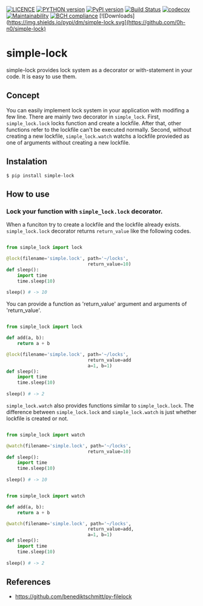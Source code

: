 [![LICENCE](https://img.shields.io/badge/LICENCE-MIT-brightgreen.svg)](https://github.com/0h-n0/simple-lock)
[![PYTHON version](https://img.shields.io/badge/python-3.5,3.6-blue.svg)](https://github.com/0h-n0/simple-lock)
[![PyPI version](https://img.shields.io/pypi/v/simple-lock.svg)](https://badge.fury.io/py/simple-lock)
[![Build Status](https://travis-ci.org/0h-n0/simple-lock.svg?branch=master)](https://travis-ci.org/0h-n0/simple-lock)
[![codecov](https://codecov.io/gh/0h-n0/simple-lock/branch/master/graph/badge.svg)](https://codecov.io/gh/0h-n0/simple-lock)
[![Maintainability](https://api.codeclimate.com/v1/badges/9a8b4b39d3673ccb6db6/maintainability)](https://codeclimate.com/github/0h-n0/simple-lock/maintainability)
[![BCH compliance](https://bettercodehub.com/edge/badge/0h-n0/simple-lock?branch=master)](https://bettercodehub.com/)
[![Downloads](https://img.shields.io/pypi/dm/simple-lock.svg](https://github.com/0h-n0/simple-lock)


# simple-lock

simple-lock provides lock system as a decorator or with-statement in your code. It is easy to use them.

## Concept

You can easily implement lock system in your application with modifing a few line. There are mainly two decorator in `simple_lock`. First, `simple_lock.lock` locks function and create a lockfile. After that, other functions refer to the lockfile can't be executed normally. Second, without creating a new lockfile, `simple_lock.watch` watchs a lockfile provieded as one of arguments without creating a new lockfile. 

## Instalation

```shell
$ pip install simple-lock
```

## How to use

### Lock your function with `simple_lock.lock` decorator.

When a funciton try to create a lockfile and the lockfile already exists. `simple_lock.lock` decorator returns `return_value` like the following codes. 

```test.py

from simple_lock import lock

@lock(filename='simple.lock', path='~/locks',
                              return_value=10)
def sleep():
    import time
    time.sleep(10)
    
sleep() # -> 10
```

You can provide a function as 'return_value' argument and arguments of 'return_value'.

```test.py

from simple_lock import lock

def add(a, b):
    return a + b

@lock(filename='simple.lock', path='~/locks',
                              return_value=add
                              a=1, b=1)
def sleep():
    import time
    time.sleep(10)
    
sleep() # -> 2
```

`simple_lock.watch` also provides functions similar to `simple_lock.lock`. The difference between `simple_lock.lock` and `simple_lock.watch` is just whether lockfile is created or not.

```test.py

from simple_lock import watch

@watch(filename='simple.lock', path='~/locks',
                              return_value=10)
def sleep():
    import time
    time.sleep(10)
    
sleep() # -> 10
```

```test.py

from simple_lock import watch

def add(a, b):
    return a + b

@watch(filename='simple.lock', path='~/locks',
                              return_value=add,
                              a=1, b=1)
def sleep():
    import time
    time.sleep(10)
    
sleep() # -> 2
```

## References

* https://github.com/benediktschmitt/py-filelock